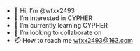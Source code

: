 - 👋 Hi, I’m @wfxx2493
- 👀 I’m interested in CYPHER
- 🌱 I’m currently learning CYPHER
- 💞️ I’m looking to collaborate on
- 📫 How to reach me wfxx2493@163.com

<!---
wfxx2493/wfxx2493 is a ✨ special ✨ repository because its `README.md` (this file) appears on your GitHub profile.
You can click the Preview link to take a look at your changes.
--->
